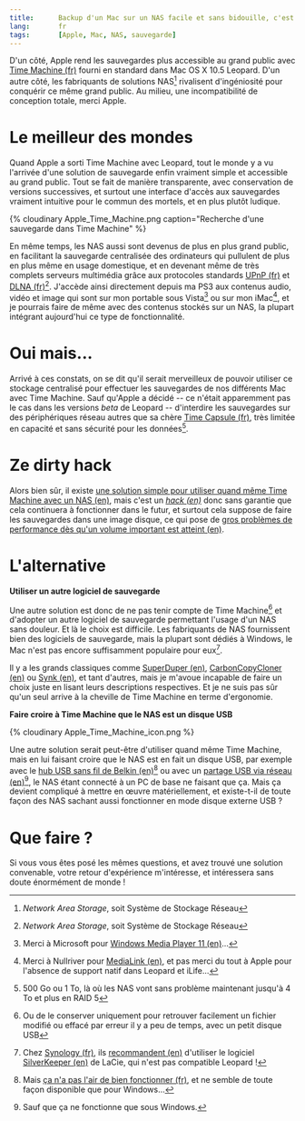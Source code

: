 ```yaml
---
title:      Backup d'un Mac sur un NAS facile et sans bidouille, c'est possible ?
lang:       fr
tags:       [Apple, Mac, NAS, sauvegarde]
---
```


D'un côté, Apple rend les sauvegardes plus accessible au grand public avec [Time Machine (fr)](http://www.apple.com/fr/macosx/features/timemachine.html) fourni en standard dans Mac OS X 10.5 Leopard. D'un autre côté, les fabriquants de solutions NAS[^1] rivalisent d'ingéniosité pour conquérir ce même grand public. Au milieu, une incompatibilité de conception totale, merci Apple.

[^1]: *Network Area Storage*, soit Système de Stockage Réseau

# Le meilleur des mondes

Quand Apple a sorti Time Machine avec Leopard, tout le monde y a vu l'arrivée d'une solution de sauvegarde enfin vraiment simple et accessible au grand public. Tout se fait de manière transparente, avec conservation de versions successives, et surtout une interface d'accès aux sauvegardes vraiment intuitive pour le commun des mortels, et en plus plutôt ludique.


{% cloudinary Apple_Time_Machine.png caption="Recherche d'une sauvegarde dans Time Machine" %}


En même temps, les NAS aussi sont devenus de plus en plus grand public, en facilitant la sauvegarde centralisée des ordinateurs qui pullulent de plus en plus même en usage domestique, et en devenant même de très complets serveurs multimédia grâce aux protocoles standards [UPnP (fr)](http://fr.wikipedia.org/wiki/Universal_Plug_and_Play) et [DLNA (fr)](http://fr.wikipedia.org/wiki/Digital_Living_Network_Alliance)[^1]. J'accède ainsi directement depuis ma PS3 aux contenus audio, vidéo et image qui sont sur mon portable sous Vista[^2] ou sur mon iMac[^3], et je pourrais faire de même avec des contenus stockés sur un NAS, la plupart intégrant aujourd'hui ce type de fonctionnalité.

# Oui mais...


Arrivé à ces constats, on se dit qu'il serait merveilleux de pouvoir utiliser ce stockage centralisé pour effectuer les sauvegardes de nos différents Mac avec Time Machine. Sauf qu'Apple a décidé -- ce n'était apparemment pas le cas dans les versions *beta* de Leopard -- d'interdire les sauvegardes sur des périphériques réseau autres que sa chère [Time Capsule (fr)](http://www.apple.com/fr/timecapsule/), très limitée en capacité et sans sécurité pour les données[^4].

# Ze dirty hack


Alors bien sûr, il existe [une solution simple pour utiliser quand même Time Machine avec un NAS (en)](http://www.macosxhints.com/article.php?story=20080420211034137), mais c'est un *[hack (en)](http://discussions.apple.com/message.jspa?messageID=8328327#8328327)* donc sans garantie que cela continuera à fonctionner dans le futur, et surtout cela suppose de faire les sauvegardes dans une image disque, ce qui pose de [gros problèmes de performance dès qu'un volume important est atteint (en)](http://8stars.org/a/2008/02/20/time-machine-to-nas-not-quite-there/).

# L'alternative


**Utiliser un autre logiciel de sauvegarde**

Une autre solution est donc de ne pas tenir compte de Time Machine[^5] et d'adopter un autre logiciel de sauvegarde permettant l'usage d'un NAS sans douleur. Et là le choix est difficile. Les fabriquants de NAS fournissent bien des logiciels de sauvegarde, mais la plupart sont dédiés à Windows, le Mac n'est pas encore suffisamment populaire pour eux[^6].

Il y a les grands classiques comme [SuperDuper (en)](http://www.shirt-pocket.com/SuperDuper/SuperDuperDescription.html), [CarbonCopyCloner (en)](http://www.bombich.com/software/ccc.html) ou [Synk (en)](http://decimus.net/), et tant d'autres, mais je m'avoue incapable de faire un choix juste en lisant leurs descriptions respectives. Et je ne suis pas sûr qu'un seul arrive à la cheville de Time Machine en terme d'ergonomie.

**Faire croire à Time Machine que le NAS est un disque USB**

{% cloudinary Apple_Time_Machine_icon.png %}

Une autre solution serait peut-être d'utiliser quand même Time Machine, mais en lui faisant croire que le NAS est en fait un disque USB, par exemple avec le [hub USB sans fil de Belkin (en)](http://catalog.belkin.com/IWCatProductPage.process?Product_Id=377793)[^7] ou avec un [partage USB via réseau (en)](http://www.eltima.com/products/usb-over-ethernet/)[^8], le NAS étant connecté à un PC de base ne faisant que ça. Mais ça devient compliqué à mettre en œuvre matériellement, et existe-t-il de toute façon des NAS sachant aussi fonctionner en mode disque externe USB ?

# Que faire ?


Si vous vous êtes posé les mêmes questions, et avez trouvé une solution convenable, votre retour d'expérience m'intéresse, et intéressera sans doute énormément de monde !


[^1]: OK, ce n'est pas vraiment un protocole, plutôt un standard basé notamment sur UPnP

[^2]: Merci à Microsoft pour [Windows Media Player 11 (en)](http://www.microsoft.com/windows/windowsmedia/devices/athome/default.aspx)...

[^3]: Merci à Nullriver pour [MediaLink (en)](http://www.nullriver.com/products/medialink), et pas merci du tout à Apple pour l'absence de support natif dans Leopard et iLife...

[^4]: 500 Go ou 1 To, là où les NAS vont sans problème maintenant jusqu'à 4 To et plus en RAID 5

[^5]: Ou de le conserver uniquement pour retrouver facilement un fichier modifié ou effacé par erreur il y a peu de temps, avec un petit disque USB

[^6]: Chez [Synology (fr)](http://www.synology.com/fre/index.php), ils [recommandent (en)](http://www.synology.com/enu/support/help-page.php?q_id=352) d'utiliser le logiciel [SilverKeeper (en)](http://www.lacie.com/silverkeeper/) de LaCie, qui n'est pas compatible Leopard !

[^7]: Mais [ça n'a pas l'air de bien fonctionner (fr)](http://www.01net.com/fiche-produit/prise-main-5142/divers-belkin-wireless-usb-hub/), et ne semble de toute façon disponible que pour Windows...

[^8]: Sauf que ça ne fonctionne que sous Windows.
